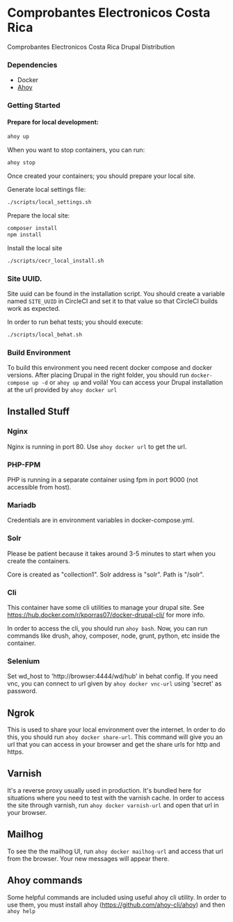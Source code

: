# Comprobantes Electronicos Costa Rica

Comprobantes Electronicos Costa Rica Drupal Distribution

### Dependencies

* Docker
* [Ahoy](https://github.com/ahoy-cli/ahoy/releases)

### Getting Started

#### Prepare for local development:

```bash
ahoy up
```

When you want to stop containers, you can run:

```bash
ahoy stop
```

Once created your containers; you should prepare your local site.

Generate local settings file:

```bash
./scripts/local_settings.sh
```

Prepare the local site:

```bash
composer install
npm install
```

Install the local site

```bash
./scripts/cecr_local_install.sh
```

### Site UUID.
Site uuid can be found in the installation script. You should create a variable named `SITE_UUID` in CircleCI and set it to that value so that CircleCI builds work as expected.


In order to run behat tests; you should execute:

```bash
./scripts/local_behat.sh
```

### Build Environment

To build this environment you need recent docker compose and docker versions.
After placing Drupal in the right folder, you should run `docker-compose up -d` or `ahoy up` and voilá! You can access your Drupal installation at the url provided by `ahoy docker url`

## Installed Stuff

### Nginx

Nginx is running in port 80. Use `ahoy docker url` to get the url.

### PHP-FPM

PHP is running in a separate container using fpm in port 9000 (not accessible from host).

### Mariadb

Credentials are in environment variables in docker-compose.yml.

### Solr

Please be patient because it takes around 3-5 minutes to start when you create the containers.

Core is created as "collection1". Solr address is "solr". Path is "/solr".

### Cli

This container have some cli utilities to manage your drupal site. See https://hub.docker.com/r/kporras07/docker-drupal-cli/ for more info.

In order to access the cli, you should run `ahoy bash`. Now, you can run commands like drush, ahoy, composer, node, grunt, python, etc inside the container.

### Selenium

Set wd_host to 'http://browser:4444/wd/hub' in behat config. If you need vnc, you can connect to url given by `ahoy docker vnc-url` using 'secret' as password.

## Ngrok

This is used to share your local environment over the internet. In order to do this, you should run `ahoy docker share-url`. This command will give you an url that you can access in your browser and get the share urls for http and https.

## Varnish

It's a reverse proxy usually used in production. It's bundled here for situations where you need to test with the varnish cache. In order to access the site through varnish, run `ahoy docker varnish-url` and open that url in your browser.

## Mailhog

To see the the mailhog UI, run `ahoy docker mailhog-url` and access that url from the browser. Your new messages will appear there.

## Ahoy commands

Some helpful commands are included using useful ahoy cli utility. In order to use them, you must install ahoy (https://github.com/ahoy-cli/ahoy) and then `ahoy help`

